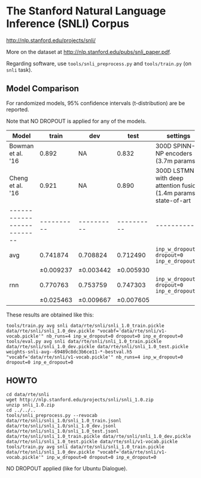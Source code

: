 The Stanford Natural Language Inference (SNLI) Corpus
=====================================================

http://nlp.stanford.edu/projects/snli/

More on the dataset at http://nlp.stanford.edu/pubs/snli_paper.pdf.

Regarding software, use ``tools/snli_preprocess.py`` and ``tools/train.py``
(on ``snli`` task).

Model Comparison
----------------

For randomized models, 95% confidence intervals (t-distribution) are be reported.

Note that NO DROPOUT is applied for any of the models.

| Model                    | train    | dev      | test  | settings
|--------------------------|----------|----------|----------|----------
| Bowman et al. '16        | 0.892    |   NA     | 0.832    | 300D SPINN-NP encoders (3.7m params)
| Cheng et al. '16         | 0.921    |   NA     | 0.890    | 300D LSTMN with deep attention fusion (1.4m params), state-of-art
|--------------------------|----------|----------|----------|----------
| avg                      | 0.741874 | 0.708824 | 0.712490 | ``inp_w_dropout=0`` ``dropout=0`` ``inp_e_dropout=0``
|                          |±0.009237 |±0.003442 |±0.005930 |
| rnn                      | 0.770763 | 0.753759 | 0.747303 | ``inp_w_dropout=0`` ``dropout=0`` ``inp_e_dropout=0``
|                          |±0.025463 |±0.009667 |±0.007605 |


These results are obtained like this:

	tools/train.py avg snli data/rte/snli/snli_1.0_train.pickle data/rte/snli/snli_1.0_dev.pickle "vocabf='data/rte/snli/v1-vocab.pickle'" nb_runs=4 inp_w_dropout=0 dropout=0 inp_e_dropout=0
	tools/eval.py avg snli data/rte/snli/snli_1.0_train.pickle data/rte/snli/snli_1.0_dev.pickle data/rte/snli/snli_1.0_test.pickle weights-snli-avg--69489c8dc3b6ce11-*-bestval.h5 "vocabf='data/rte/snli/v1-vocab.pickle'" nb_runs=4 inp_w_dropout=0 dropout=0 inp_e_dropout=0

HOWTO
-----

	cd data/rte/snli
	wget http://nlp.stanford.edu/projects/snli/snli_1.0.zip
	unzip snli_1.0.zip
	cd ../../..
	tools/snli_preprocess.py --revocab data/rte/snli/snli_1.0/snli_1.0_train.jsonl data/rte/snli/snli_1.0/snli_1.0_dev.jsonl data/rte/snli/snli_1.0/snli_1.0_test.jsonl data/rte/snli/snli_1.0_train.pickle data/rte/snli/snli_1.0_dev.pickle data/rte/snli/snli_1.0_test.pickle data/rte/snli/v1-vocab.pickle
	tools/train.py avg snli data/rte/snli/snli_1.0_train.pickle data/rte/snli/snli_1.0_dev.pickle "vocabf='data/rte/snli/v1-vocab.pickle'" inp_w_dropout=0 dropout=0 inp_e_dropout=0

NO DROPOUT applied (like for Ubuntu Dialogue).
